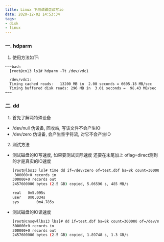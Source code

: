```yaml
---
title: Linux 下测试磁盘读写io
date: 2020-12-02 14:53:34
tags:
- disk
- linux
---
```


### 一.  hdparm

1.   使用方法如下:

    ~~~bash
      [root@cn13 ls]# hdparm -Tt /dev/vdc1 

      /dev/vdc1:
      Timing cached reads:   13200 MB in  2.00 seconds = 6605.18 MB/sec
      Timing buffered disk reads: 296 MB in  3.01 seconds =  98.43 MB/sec
    ~~~


### 二. dd

1. 首先了解两特殊设备

- /dev/null 伪设备, 回收站, 写该文件不会产生IO
- /dev/zero 伪设备, 会产生空字符流, 对它不会产生IO
  
    
2. 测试方法

- 测试磁盘的IO写速度, 如果要测试实际速度 还要在末尾加上 oflag=direct测到的才是真实的IO速度

     ~~~bash
     [root@lbs13 ls]# time dd if=/dev/zero of=test.dbf bs=8k count=300000
      300000+0 records in
     300000+0 records out
     2457600000 bytes (2.5 GB) copied, 5.06596 s, 485 MB/s
     
     real	0m5.095s
     user	0m0.034s
     sys	    0m4.785s
    ~~~
   
- 测试磁盘的IO读速度
  
  ```bash
  [root@cnsqwllbs13 lbs]# dd if=test.dbf bs=8k count=300000 of=/dev/null 
  300000+0 records in
  300000+0 records out
  2457600000 bytes (2.5 GB) copied, 1.89748 s, 1.3 GB/s
  ```
  
  
  